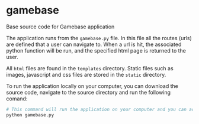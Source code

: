 # gamebase

Base source code for Gamebase application

The application runs from the `gamebase.py` file. In this file all the routes (urls) are defined that a user can navigate to. When a url is hit, the associated python function will be run, and the specified html page is returned to the user.

All `html` files are found in the `templates` directory. Static files such as images, javascript and css files are stored in the `static` directory.

To run the application locally on your computer, you can download the source code, navigate to the source directory and run the following comand:
```bash
# This command will run the application on your computer and you can access it by navigating to 'localhost:5000' in your browser
python gamebase.py
```
